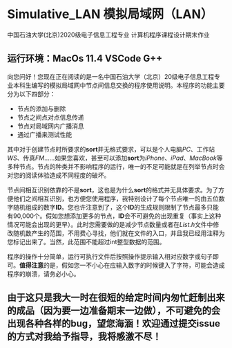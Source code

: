# Simulative_LAN 模拟局域网（LAN）
中国石油大学(北京)2020级电子信息工程专业 计算机程序课程设计期末作业
## 运行环境：MacOs 11.4 VSCode G++

向您问好！您现在正在阅读的是一名中国石油大学（北京）20级电子信息工程专业本科生编写的模拟局域网中节点间信息交换的程序使用说明。本程序的功能主要分为以下四部分： 
* 节点的添加与删除
* 节点之间点对点信息传递
* 节点对局域网内广播消息
* 通过广播来测试性能

其中对于创建节点时所要求的**sort**并无格式要求，可以是个人电脑*PC*、工作站*WS*、传真*FM*……如果您喜欢，甚至可以添加**sort**为*iPhone*、*iPad*、*MacBook*等多种节点。节点的种类并不影响程序的运行，唯一的不足可能就是在列举节点时会对您的阅读体验造成不同程度的破坏。

节点间相互识别依靠的不是**sort**，这也是为什么**sort**的格式并无具体要求。为了方便他们之间相互识别，也方便您使用程序，我特别设计了每个节点唯一的由五位数字随机组成的数字**ID**。您也许注意到了，这个**ID**的生成规则限制了节点最多只能有90,000个。假如您想添加更多的节点，**ID**会不可避免的出现重复（事实上这种情况可能会出现的更早）。此时您需要做的是减少节点数量或者在*List.h*文件中修改随机数产生的范围，不用费心寻找，他们就在文件的入口，并且我已经用注释为您标记出来了。当然，此范围不能超过int整型数据的范围。

程序的操作十分简单，运行可执行文件后按照操作提示输入相对应数字或句子即可。**值得注意**的是，假如您一不小心在应输入数字的时候键入了字符，可能会造成程序的崩溃，请务必小心。

## 由于这只是我大一时在很短的给定时间内匆忙赶制出来的成品（因为要一边准备期末一边做），不可避免的会出现各种各样的bug，望您海涵！欢迎通过提交issue的方式对我给予指导，我将感激不尽！
